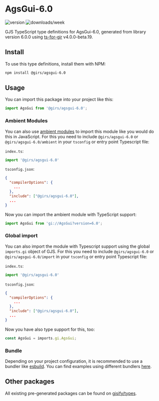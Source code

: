 
# AgsGui-6.0

![version](https://img.shields.io/npm/v/@girs/agsgui-6.0)
![downloads/week](https://img.shields.io/npm/dw/@girs/agsgui-6.0)


GJS TypeScript type definitions for AgsGui-6.0, generated from library version 6.0.0 using [ts-for-gir](https://github.com/gjsify/ts-for-gir) v4.0.0-beta.19.


## Install

To use this type definitions, install them with NPM:
```bash
npm install @girs/agsgui-6.0
```

## Usage

You can import this package into your project like this:
```ts
import AgsGui from '@girs/agsgui-6.0';
```

### Ambient Modules

You can also use [ambient modules](https://github.com/gjsify/ts-for-gir/tree/main/packages/cli#ambient-modules) to import this module like you would do this in JavaScript.
For this you need to include `@girs/agsgui-6.0` or `@girs/agsgui-6.0/ambient` in your `tsconfig` or entry point Typescript file:

`index.ts`:
```ts
import '@girs/agsgui-6.0'
```

`tsconfig.json`:
```json
{
  "compilerOptions": {
    ...
  },
  "include": ["@girs/agsgui-6.0"],
  ...
}
```

Now you can import the ambient module with TypeScript support: 

```ts
import AgsGui from 'gi://AgsGui?version=6.0';
```

### Global import

You can also import the module with Typescript support using the global `imports.gi` object of GJS.
For this you need to include `@girs/agsgui-6.0` or `@girs/agsgui-6.0/import` in your `tsconfig` or entry point Typescript file:

`index.ts`:
```ts
import '@girs/agsgui-6.0'
```

`tsconfig.json`:
```json
{
  "compilerOptions": {
    ...
  },
  "include": ["@girs/agsgui-6.0"],
  ...
}
```

Now you have also type support for this, too:

```ts
const AgsGui = imports.gi.AgsGui;
```

### Bundle

Depending on your project configuration, it is recommended to use a bundler like [esbuild](https://esbuild.github.io/). You can find examples using different bundlers [here](https://github.com/gjsify/ts-for-gir/tree/main/examples).

## Other packages

All existing pre-generated packages can be found on [gjsify/types](https://github.com/gjsify/types).

